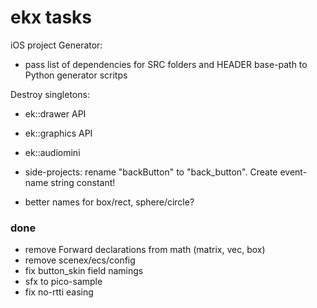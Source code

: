 # ekx tasks

iOS project Generator: 
- pass list of dependencies for SRC folders and HEADER base-path to Python generator scritps

Destroy singletons:
- ek::drawer API
- ek::graphics API
- ek::audiomini

- side-projects: rename "backButton" to "back_button". Create event-name string constant!
- better names for box/rect, sphere/circle?

### done
+ remove Forward declarations from math (matrix, vec, box)
+ remove scenex/ecs/config
+ fix button_skin field namings
+ sfx to pico-sample
+ fix no-rtti easing

